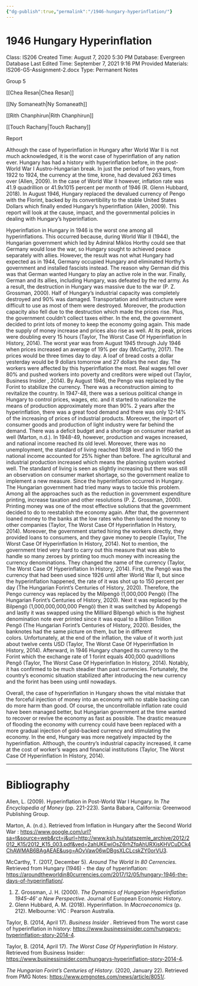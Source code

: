 ```yaml
---
{"dg-publish":true,"permalink":"/1946-hungary-hyperinflation/"}
---
```


# 1946 Hungary Hyperinflation

Class: IS206
Created Time: August 7, 2020 5:30 PM
Database: Evergreen Database
Last Edited Time: September 7, 2021 9:16 PM
Provided Materials: IS206-G5-Assignment-2.docx
Type: Permanent Notes

Group 5

[[Chea Resan\|Chea Resan]] 

[[Ny Somaneath\|Ny Somaneath]] 

[[Rith Chanphirun\|Rith Chanphirun]] 

[[Touch Rachany\|Touch Rachany]] 

Report

Although the case of hyperinflation in Hungary after World War II is not much acknowledged, it is the worst case of hyperinflation of any nation ever. Hungary has had a history with hyperinflation before, in the post-World War I Austro-Hungarian break. In just the period of two years, from 1922 to 1924, the currency at the time, krone, had devalued 263 times over (Allen, 2009). In the case of World War II however, inflation rate was 41.9 quadrillion or 41.9x1015 percent per month of 1946 (R. Glenn Hubbard, 2018). In August 1946, Hungary replaced the devalued currency of Pengo with the Florint, backed by its convertibility to the stable United States Dollars which finally ended Hungary’s hyperinflation (Allen, 2009). This report will look at the cause, impact, and the governmental policies in dealing with Hungary’s hyperinflation.

Hyperinflation in Hungary in 1946 is the worst one among all hyperinflations. This occurred because, during World War II (1944), the Hungarian government which led by Admiral Miklos Horthy could see that Germany would lose the war, so Hungary sought to achieved peace separately with allies. However, the result was not what Hungary had expected as in 1944, Germany occupied Hungary and eliminated Horthy’s government and installed fascists instead. The reason why German did this was that German wanted Hungary to play an active role in the war. Finally, German and its allies, including Hungary, was defeated by the red army. As a result, the destruction in Hungary was massive due to the war (P. Z. Grossman, 2000). Half of Hungary’s industrial capacity was completely destroyed and 90% was damaged. Transportation and infrastructure were difficult to use as most of them were destroyed. Moreover, the production capacity also fell due to the destruction which made the prices rise. Plus, the government couldn’t collect taxes either. In the end, the government decided to print lots of money to keep the economy going again. This made the supply of money increase and prices also rise as well. At its peak, prices were doubling every 15 hours (Taylor, The Worst Case Of Hyperinflation In History, 2014). The worst year was from August 1945 through July 1946 when prices increased an average of 19% per day (McCarthy, 2017). The prices would be three times day to day. A loaf of bread costs a dollar yesterday would be 9 dollars tomorrow and 27 dollars the next day. The workers were affected by this hyperinflation the most. Real wages fell over 80% and pushed workers into poverty and creditors were wiped out (Taylor, Business Insider , 2014). By August 1946, the Pengo was replaced by the Forint to stabilize the currency. There was a reconstruction aiming to revitalize the country. In 1947-48, there was a serious political change in Hungary to control prices, wages, etc. and it started to nationalize the means of production approximately more than 90%. 2 years after the hyperinflation, there was a great food demand and there was only 12-14% of the increasing of prices of industrial products. Moreover, the import of consumer goods and production of light industry were far behind the demand. There was a deficit budget and a shortage on consumer market as well (Marton, n.d.). In 1948-49, however, production and wages increased, and national income reached its old level. Moreover, there was no unemployment, the standard of living reached 1938 level and in 1950 the national income accounted for 25% higher than before. The agricultural and industrial production increased which means the planning system worked well. The standard of living is seen as slightly increasing but there was still an observation on consumer market shortage, so the government realize to implement a new measure. Since the hyperinflation occurred in Hungary. The Hungarian government had tried many ways to tackle this problem. Among all the approaches such as the reduction in government expenditure printing, increase taxation and other resolutions (P. Z. Grossman, 2000). Printing money was one of the most effective solutions that the government decided to do to reestablish the economy again. After that, the government loaned money to the banks at the low rates who then loaned the money to other companies (Taylor, The Worst Case Of Hyperinflation In History, 2014). Moreover, the government started hiring the workers directly, they provided loans to consumers, and they gave money to people (Taylor, The Worst Case Of Hyperinflation In History, 2014). Not to mention, the government tried very hard to carry out this measure that was able to handle so many zeroes by printing too much money with increasing the currency denominations. They changed the name of the currency (Taylor, The Worst Case Of Hyperinflation In History, 2014). First, the Pengö was the currency that had been used since 1926 until after World War II, but since the hyperinflation happened, the rate of it was shot up to 150 percent per day (The Hungarian Forint’s Centuries of History, 2020). Therefore, the Pengo currency was replaced by the Milpengö (1,000,000 Pengö) (The Hungarian Forint’s Centuries of History, 2020). Next it was replaced by the Bilpengö (1,000,000,000,000 Pengö) then it was switched by Adopengö and lastly it was swapped using the Milliard Bilpengö which is the highest denomination note ever printed since it was equal to a Billion Trillion Pengö (The Hungarian Forint’s Centuries of History, 2020). Besides, the banknotes had the same picture on them, but be in different colors. Unfortunately, at the end of the inflation, the value of it worth just about twelve cents USD (Taylor, The Worst Case Of Hyperinflation In History, 2014). Afterward, in 1946 Hungary changed its currency to the Forint which the exchange rate of 1 forint equals 400,000 quadrillions Pengő (Taylor, The Worst Case Of Hyperinflation In History, 2014). Notably, it has confirmed to be much steadier than past currencies. Fortunately, the country’s economic situation stabilized after introducing the new currency and the forint has been using until nowadays.

Overall, the case of hyperinflation in Hungary shows the vital mistake that the forceful injection of money into an economy with no stable backing can do more harm than good. Of course, the uncontrollable inflation rate could have been managed better, but Hungarian government at the time wanted to recover or revive the economy as fast as possible. The drastic measure of flooding the economy with currency could have been replaced with a more gradual injection of gold-backed currency and stimulating the economy. In the end, Hungary was more negatively impacted by the hyperinflation. Although, the country’s industrial capacity increased, it came at the cost of worker’s wages and financial institutions (Taylor, The Worst Case Of Hyperinflation In History, 2014).

---

# Bibliography

Allen, L. (2009). Hyperinflation in Post-World War I Hungary. In *The Encyclopedia of Money* (pp. 221-223). Santa Babara, California: Greenwood Publishing Group.

Marton, A. (n.d.). Retrieved from Inflation in Hungary after the Second World War : https://www.google.com/url?sa=t&source=web&rct=j&url=http://www.ksh.hu/statszemle_archive/2012/2012_K15/2012_K15_003.pdf&ved=2ahUKEwiOsZ6rhZfqAhURXisKHVCuDCk4ChAWMAB6BAgAEAE&usg=AOvVaw06wDBgsXLCLcskZY0orVU3.

McCarthy, T. (2017, December 5). *Around The World In 80 Cerrencies.* Retrieved from Hungary (1946) - the day of hyperinflation: https://aroundtheworldin80currencies.com/2017/12/05/hungary-1946-the-days-of-hyperinflation/.

1. Z. Grossman, J. H. (2000). *The Dynamics of Hungarian Hyperinflation 1945-46' a New Perspective.* Journal of European Economic History.
2. Glenn Hubbard, A. M. (2018). Hyperinflation. In *Macroeconomics* (p. 212). Melbourne: VIC : Pearson Australia.

Taylor, B. (2014, April 17). *Business Insider .* Retrieved from The worst case of hyperinflation in history: https://www.businessinsider.com/hungarys-hyperinflation-story-2014-4.

Taylor, B. (2014, April 17). *The Worst Case Of Hyperinflation In History*. Retrieved from Business Insider: https://www.businessinsider.com/hungarys-hyperinflation-story-2014-4.

*The Hungarian Forint’s Centuries of History*. (2020, January 22). Retrieved from PMG Notes: https://www.pmgnotes.com/news/article/8051/.